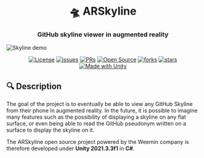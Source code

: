 <h1 align="center">🛸 ARSkyline</h1>
<h3 align="center">GitHub skyline viewer in augmented reality</h3>
<img align="center" alt="Skyline demo" src="./.github/images/skyline.gif" />
<p></p>
<p align="center">
<a href="./LICENSE"><img alt="License" src="https://img.shields.io/badge/License-Sleepycat-yellow" /></a>
<a href="https://github.com/Weemin/ARSkyline/issues"><img alt="issues" src="https://badgen.net/github/issues/Weemin/ARSkyline" /></a>
<a href="https://github.com/Weemin/ARSkyline/pulls"><img alt="PRs" src="https://badgen.net/github/prs/Weemin/ARSkyline" /></a>
<a href="https://github.com/Weemin/ARSkyline"><img alt="Open Source" src="https://badges.frapsoft.com/os/v1/open-source.svg?v=103" /></a>
<a href="https://github.com/Weemin/ARSkyline/network/members"><img alt="forks" src="https://badgen.net/github/forks/Weemin/ARSkyline" /></a>
<a href="https://github.com/Weemin/ARSkyline/stargazers"><img alt="stars" src="https://badgen.net/github/stars/Weemin/ARSkyline" /></a>
<a href="https://unity.com/"><img alt="Made with Unity" src="https://img.shields.io/badge/Made with-Unity-brown" /></a>
</p>
<h2>🔍 Description</h2>
The goal of the project is to eventually be able to view any GitHub Skyline from their phone in augmented reality. In the future, it is possible to imagine many features such as the possibility of displaying a skyline on any flat surface, or even being able to read the GitHub pseudonym written on a surface to display the skyline on it.

The ARSkyline open source project powered by the Weemin company is therefore developed under <b>Unity 2021.3.3f1</b> in <b>C#</b>.